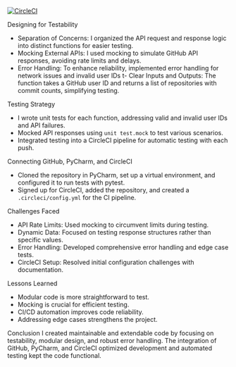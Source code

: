 [![CircleCI](https://dl.circleci.com/status-badge/img/circleci/TJsoBWDHTD5Vn1FhyTgTtn/Y3fusjn4CegNoYAiSmuZww/tree/main.svg?style=svg)](https://dl.circleci.com/status-badge/redirect/circleci/TJsoBWDHTD5Vn1FhyTgTtn/Y3fusjn4CegNoYAiSmuZww/tree/main)

Designing for Testability
- Separation of Concerns: I organized the API request and response logic into distinct functions for easier testing.
- Mocking External APIs: I used mocking to simulate GitHub API responses, avoiding rate limits and delays.
- Error Handling: To enhance reliability, implemented error handling for network issues and invalid user IDs t- Clear Inputs and Outputs: The function takes a GitHub user ID and returns a list of repositories with commit counts, simplifying testing.

Testing Strategy
- I wrote unit tests for each function, addressing valid and invalid user IDs and API failures.
- Mocked API responses using `unit test.mock` to test various scenarios.
- Integrated testing into a CircleCI pipeline for automatic testing with each push.

Connecting GitHub, PyCharm, and CircleCI
- Cloned the repository in PyCharm, set up a virtual environment, and configured it to run tests with pytest.
- Signed up for CircleCI, added the repository, and created a `.circleci/config.yml` for the CI pipeline.

Challenges Faced
- API Rate Limits: Used mocking to circumvent limits during testing.
- Dynamic Data:  Focused on testing response structures rather than specific values.
- Error Handling: Developed comprehensive error handling and edge case tests.
- CircleCI Setup: Resolved initial configuration challenges with documentation.

 Lessons Learned
- Modular code is more straightforward to test.
- Mocking is crucial for efficient testing.
- CI/CD automation improves code reliability.
- Addressing edge cases strengthens the project.

 Conclusion
I created maintainable and extendable code by focusing on testability, modular design, and robust error handling. The integration of GitHub, PyCharm, and CircleCI optimized development and automated testing kept the code functional.
